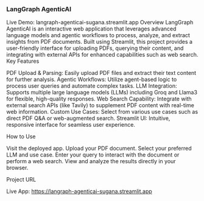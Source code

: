 ### LangGraph AgenticAI ###

Live Demo: langraph-agenticai-sugana.streamlit.app
Overview
LangGraph AgenticAI is an interactive web application that leverages advanced language models and agentic workflows to process, analyze, and extract insights from PDF documents. Built using Streamlit, this project provides a user-friendly interface for uploading PDFs, querying their content, and integrating with external APIs for enhanced capabilities such as web search.
Key Features

PDF Upload & Parsing: Easily upload PDF files and extract their text content for further analysis.
Agentic Workflows: Utilize agent-based logic to process user queries and automate complex tasks.
LLM Integration: Supports multiple large language models (LLMs) including Groq and Llama3 for flexible, high-quality responses.
Web Search Capability: Integrate with external search APIs (like Tavily) to supplement PDF content with real-time web information.
Custom Use Cases: Select from various use cases such as direct PDF Q&A or web-augmented search.
Streamlit UI: Intuitive, responsive interface for seamless user experience.

How to Use

Visit the deployed app.
Upload your PDF document.
Select your preferred LLM and use case.
Enter your query to interact with the document or perform a web search.
View and analyze the results directly in your browser.

Project URL

Live App: https://langraph-agenticai-sugana.streamlit.app
